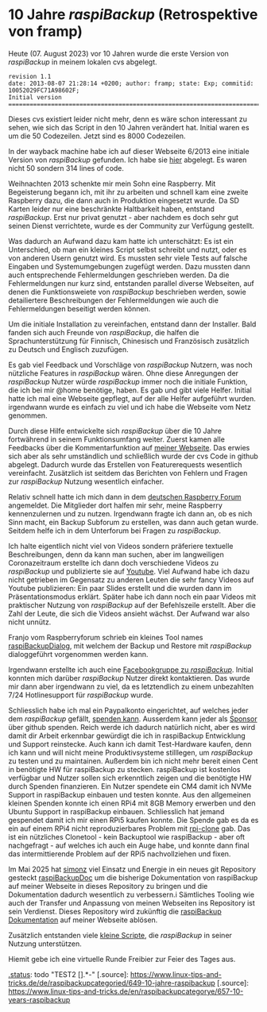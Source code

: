 # 10 Jahre *raspiBackup* (Retrospektive von framp)

Heute (07. August 2023) vor 10 Jahren wurde die erste Version von *raspiBackup*
in meinem lokalen cvs abgelegt.

```
revision 1.1
date: 2013-08-07 21:28:14 +0200; author: framp; state: Exp; commitid: 10052029FC71A98602F;
Initial version
=============================================================================
```

Dieses cvs existiert leider nicht mehr, denn es wäre schon interessant zu sehen,
wie sich das Script in den 10 Jahren verändert hat. Initial waren es um die 50
Codezeilen. Jetzt sind es 8000 Codezeilen.

In der wayback machine habe ich auf dieser Webseite 6/2013 eine
initiale Version von *raspiBackup* gefunden. Ich habe sie [hier](https://www.linux-tips-and-tricks.de/raspiBackup/raspiBackup_201306.sh) abgelegt. Es
waren nicht 50 sondern 314 lines of code.

Weihnachten 2013 schenkte mir mein Sohn eine Raspberry. Mit Begeisterung begann
ich, mit ihr zu arbeiten und schnell kam eine zweite Raspberry dazu, die dann
auch in Produktion eingesetzt wurde. Da SD Karten leider nur eine beschränkte
Haltbarkeit haben, entstand *raspiBackup*. Erst nur privat genutzt - aber
nachdem es doch sehr gut seinen Dienst verrichtete, wurde es der Community zur
Verfügung gestellt.

Was dadurch an Aufwand dazu kam hatte ich unterschätzt: Es ist
ein Unterschied, ob man ein kleines Script selbst schreibt und nutzt, oder es von
anderen Usern genutzt wird. Es mussten sehr viele Tests auf falsche Eingaben
und Systemumgebungen zugefügt werden. Dazu mussten dann auch entsprechende
Fehlermeldungen geschrieben werden. Da die Fehlermeldungen nur kurz sind,
entstanden parallel diverse Webseiten, auf denen die Funktionsweiete von
*raspiBackup* beschrieben werden, sowie detailiertere Beschreibungen der
Fehlermeldungen wie auch die Fehlermeldungen beseitigt werden können.

Um die initiale Installation zu vereinfachen, entstand dann der Installer. Bald
fanden sich auch Freunde von *raspiBackup*, die halfen die Sprachunterstützung
für Finnisch, Chinesisch und Französisch zusätzlich zu Deutsch und Englisch
zuzufügen.

Es gab viel Feedback und Vorschläge von *raspiBackup* Nutzern, was noch
nützliche Features in *raspiBackup* wären. Ohne diese Anregungen der
*raspiBackup* Nutzer würde *raspiBackup* immer noch die initiale Funktion, die
ich bei mir @home benötige, haben. Es gab und gibt viele Helfer. Initial hatte
ich mal eine Webseite gepflegt, auf der alle Helfer aufgeführt wurden.
irgendwann wurde es einfach zu viel und ich habe die Webseite vom Netz
genommen.

Durch diese Hilfe entwickelte sich *raspiBackup* über die 10 Jahre fortwährend
in seinem Funktionsumfang weiter. Zuerst kamen alle Feedbacks über die
Kommentarfunktion auf [meiner Webseite](https://www.linux-tips-and-tricks.de). Das erwies sich aber als sehr
umständlich und schließlich wurde der cvs Code in github abgelegt. Dadurch
wurde das Erstellen von Featurerequests wesentlich vereinfacht. Zusätzlich ist
seitdem das Berichten von Fehlern und Fragen zur *raspiBackup* Nutzung
wesentlich einfacher.

Relativ schnell hatte ich mich dann in dem [deutschen Raspberry Forum](https://forum-raspberrypi.de/forum/)
angemeldet. Die Mitglieder dort halfen mir sehr, meine Raspberry kennenzulernen
und zu nutzen. Irgendwann fragte ich dann an, ob es nich Sinn macht, ein Backup
Subforum zu erstellen, was dann auch getan wurde. Seitdem helfe ich in dem Unterforum
bei Fragen zu *raspiBackup*.

Ich halte eigentlich nicht viel von Videos sondern präferiere textuelle
Beschreibungen, denn da kann man suchen, aber im langweiligen Coronazeitraum
erstellte ich dann doch verschiedene Videos zu *raspiBackup* und publizierte
sie auf [Youtube](https://www.youtube.com/channel/UCnFHtfMXVpWy6mzMazqyINg). 
Viel Aufwand habe ich dazu nicht getrieben im Gegensatz zu
anderen Leuten die sehr fancy Videos auf Youtube publizieren: Ein paar Slides
erstellt und die wurden dann im Präsentationsmodus erklärt. Später habe ich
dann noch ein paar Videos mit praktischer Nutzung von *raspiBackup* auf der
Befehlszeile erstellt. Aber die Zahl der Leute, die sich die Videos ansieht
wächst. Der Aufwand war also nicht unnütz.

Franjo vom Raspberryforum schrieb ein kleines Tool names [raspiBackupDialog](https://github.com/framps/raspiBackup/blob/master/helper/raspiBackupDialog.sh), mit
welchem der Backup und Restore mit *raspiBackup* dialoggeführt vorgenommen
werden kann.

Irgendwann erstellte ich auch eine [Facebookgruppe zu *raspiBackup*](https://www.facebook.com/raspiBackup). Initial
konnten mich darüber *raspiBackup* Nutzer direkt kontaktieren. Das wurde mir
dann aber irgendwann zu viel, da es letztendlich zu einem unbezahlten 7/24
Hotlinesupport für *raspiBackup* wurde.

Schliesslich habe ich mal ein Paypalkonto eingerichtet, auf welches jeder dem
*raspiBackup* gefällt, [spenden kann](introduction.md#trinkgeld). Ausserdem kann
jeder als [Sponsor](https://github.com/sponsors/framps) über github spenden.
Reich werde ich dadurch natürlich nicht, aber es wird damit dir Arbeit erkennbar gewürdigt die ich
in raspiBackup Entwicklung und Support reinstecke. 
Auch kann ich damit Test-Hardware kaufen, denn
ich kann und will nicht meine Produktivsysteme stilllegen, um *raspiBackup* zu
testen und zu maintainen. Außerdem bin ich nicht mehr bereit einen Cent
in benötigte HW für raspiBackup zu stecken. raspiBackup ist kostenlos
verfügbar und Nutzer sollen sich erkenntlich zeigen und die benötigte HW durch Spenden finanzieren.
Ein Nutzer spendete ein CM4 damit ich NVMe Support in raspiBackup einbauen und testen konnte. 
Aus den allgemeinen kleinen Spenden konnte ich einen RPi4 mit 8GB Memory erwerben und den Ubuntu Support in raspiBackup
einbauen. Schliesslich hat jemand gespendet damit ich mir einen RPi5 kaufen konnte. Die Spende gab es da es ein
auf einem RPi4 nicht reproduzierbares Problem mit [rpi-clone](https://github.com/geerlingguy/rpi-clone) gab. 
Das ist ein nützliches Clonetool - kein Backuptool wie raspiBackup - aber oft nachgefragt - auf welches ich auch ein Auge habe, und konnte dann final das intermittierende Problem auf der RPi5 nachvollziehen und fixen.

Im Mai 2025 hat [simonz](https://github.com/rpi-simonz/) viel Einsatz und Energie in ein neues git Repository gesteckt [raspiBackupDoc](https://github.com/framps/raspiBackupDoc) um die bisherige Dokumentation von raspiBackup auf meiner Webseite in dieses Repository zu bringen und die Dokumentation dadurch wesentlich zu verbessern.i Sämtliches Tooling wie auch der Transfer und Anpassung von meinen Webseiten ins Repository ist sein Verdienst. Dieses Repository wird zukünftig die [raspiBackup Dokumentation](https://framps.github.io/raspiBackupDoc) auf meiner Webseite ablösen. 

Zusätzlich entstanden viele [kleine Scripte](https://github.com/framps/raspiBackup/tree/master/scripts), die *raspiBackup* in seiner Nutzung
unterstützen.

Hiemit gebe ich eine virtuelle Runde Freibier zur Feier des Tages aus.


[.status]: rft
[.status]: todo "TEST .+*?()[]{}| and ^ $0.02"
[.status]: todo "TEST2 [].*-\"
[.source]: https://www.linux-tips-and-tricks.de/de/raspibackupcategoried/649-10-jahre-raspibackup
[.source]: https://www.linux-tips-and-tricks.de/en/raspibackupcategorye/657-10-years-raspibackup

